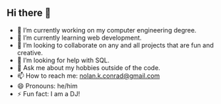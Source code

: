## Hi there 👋

- 🔭 I’m currently working on my computer engineering degree.
- 🌱 I’m currently learning web development.
- 👯 I’m looking to collaborate on any and all projects that are fun and creative.
- 🤔 I’m looking for help with SQL.
- 💬 Ask me about my hobbies outside of the code.
- 📫 How to reach me: nolan.k.conrad@gmail.com
- 😄 Pronouns: he/him
- ⚡ Fun fact: I am a DJ!


